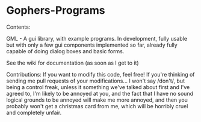 Gophers-Programs
================

Contents:

GML - A gui library, with example programs. In development, fully usable but with only a few gui components implemented so far, already fully capable of doing dialog boxes and basic forms.

See the wiki for documentation (as soon as I get to it)

Contributions:
If you want to modify this code, feel free! If you're thinking of sending me pull requests of your modifications... I won't say /don't/, but being a control freak, unless it something we've talked about first and I've agreed to, I'm likely to be annoyed at you, and the fact that I have no sound logical grounds to be annoyed will make me more annoyed, and then you probably won't get a christmas card from me, which will be horribly cruel and completely unfair. 
